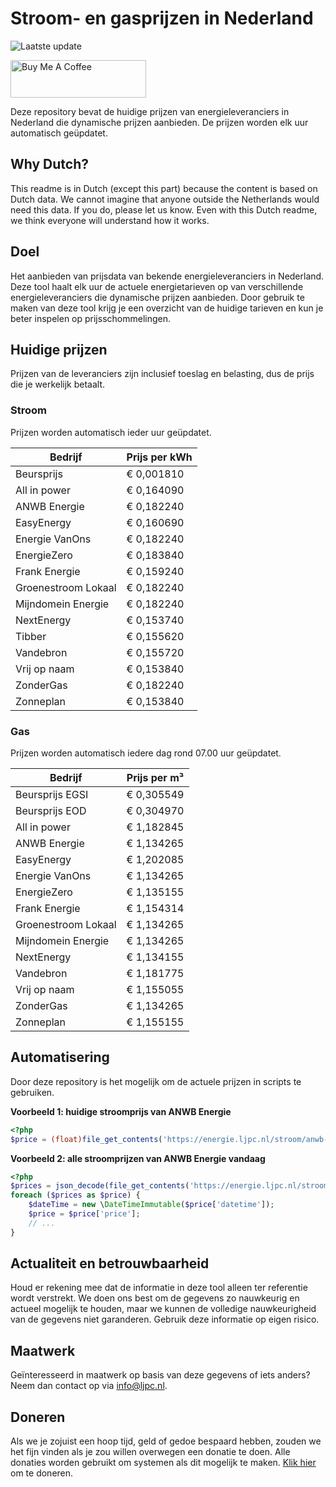 # Stroom- en gasprijzen in Nederland

![Laatste update](https://img.shields.io/badge/laatste%20update-2024--07--24%2016%3A00%20CET-brightgreen)

<a href="https://www.buymeacoffee.com/Lars-" target="_blank"><img src="https://cdn.buymeacoffee.com/buttons/v2/default-orange.png" alt="Buy Me A Coffee" height="60" style="height: 60px !important;width: 217px !important;" ></a>

Deze repository bevat de huidige prijzen van energieleveranciers in Nederland die dynamische prijzen aanbieden. De prijzen worden elk uur automatisch geüpdatet.

## Why Dutch?

This readme is in Dutch (except this part) because the content is based on Dutch data. We cannot imagine that anyone outside the Netherlands would need this data. If you do, please let us know. Even with this Dutch readme, we think
everyone will understand how it works.

## Doel

Het aanbieden van prijsdata van bekende energieleveranciers in Nederland. Deze tool haalt elk uur de actuele energietarieven op van verschillende energieleveranciers die dynamische prijzen aanbieden. Door gebruik te maken van deze tool
krijg je een overzicht van de huidige tarieven en kun je beter inspelen op prijsschommelingen.

## Huidige prijzen

Prijzen van de leveranciers zijn inclusief toeslag en belasting, dus de prijs die je werkelijk betaalt.

### Stroom

Prijzen worden automatisch ieder uur geüpdatet.

 Bedrijf | Prijs per kWh 
---------|---------------
Beursprijs | € 0,001810
All in power | € 0,164090
ANWB Energie | € 0,182240
EasyEnergy | € 0,160690
Energie VanOns | € 0,182240
EnergieZero | € 0,183840
Frank Energie | € 0,159240
Groenestroom Lokaal | € 0,182240
Mijndomein Energie | € 0,182240
NextEnergy | € 0,153740
Tibber | € 0,155620
Vandebron | € 0,155720
Vrij op naam | € 0,153840
ZonderGas | € 0,182240
Zonneplan | € 0,153840


### Gas

Prijzen worden automatisch iedere dag rond 07.00 uur geüpdatet.

 Bedrijf | Prijs per m³ 
---------|--------------
Beursprijs EGSI | € 0,305549
Beursprijs EOD | € 0,304970
All in power | € 1,182845
ANWB Energie | € 1,134265
EasyEnergy | € 1,202085
Energie VanOns | € 1,134265
EnergieZero | € 1,135155
Frank Energie | € 1,154314
Groenestroom Lokaal | € 1,134265
Mijndomein Energie | € 1,134265
NextEnergy | € 1,134155
Vandebron | € 1,181775
Vrij op naam | € 1,155055
ZonderGas | € 1,134265
Zonneplan | € 1,155155


## Automatisering

Door deze repository is het mogelijk om de actuele prijzen in scripts te gebruiken.

**Voorbeeld 1: huidige stroomprijs van ANWB Energie**

```php
<?php
$price = (float)file_get_contents('https://energie.ljpc.nl/stroom/anwb-energie-nu.txt');

```

**Voorbeeld 2: alle stroomprijzen van ANWB Energie vandaag**

```php
<?php
$prices = json_decode(file_get_contents('https://energie.ljpc.nl/stroom/all-in-power-vandaag.json'),true);
foreach ($prices as $price) {
    $dateTime = new \DateTimeImmutable($price['datetime']);
    $price = $price['price'];
    // ...
}
```

## Actualiteit en betrouwbaarheid

Houd er rekening mee dat de informatie in deze tool alleen ter referentie wordt verstrekt. We doen ons best om de gegevens zo nauwkeurig en actueel mogelijk te houden, maar we kunnen de volledige nauwkeurigheid van de gegevens niet
garanderen. Gebruik deze informatie op eigen risico.

## Maatwerk

Geïnteresseerd in maatwerk op basis van deze gegevens of iets anders? Neem dan contact op
via [info@ljpc.nl](mailto:info@ljpc.nl?subject=Energie%20prijzen).

## Doneren

Als we je zojuist een hoop tijd, geld of gedoe bespaard hebben, zouden we het fijn vinden als je zou willen overwegen een
donatie te doen. Alle donaties worden gebruikt om systemen als dit mogelijk te
maken. [Klik hier](https://www.buymeacoffee.com/Lars-) om te doneren.
